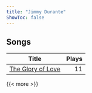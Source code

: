 ```yaml
---
title: "Jimmy Durante"
ShowToc: false
---
```


## Songs
Title | Plays 
----- | -----: 
[The Glory of Love](/songs/the-glory-of-love) | 11

{{< more >}}